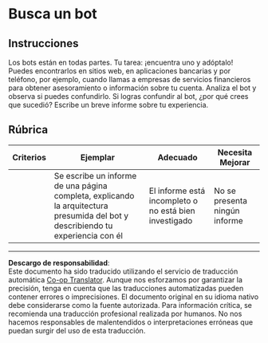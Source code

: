 <!--
CO_OP_TRANSLATOR_METADATA:
{
  "original_hash": "1d7583e8046dacbb0c056d5ba0a71b16",
  "translation_date": "2025-09-04T00:49:16+00:00",
  "source_file": "6-NLP/1-Introduction-to-NLP/assignment.md",
  "language_code": "es"
}
-->
# Busca un bot

## Instrucciones

Los bots están en todas partes. Tu tarea: ¡encuentra uno y adóptalo! Puedes encontrarlos en sitios web, en aplicaciones bancarias y por teléfono, por ejemplo, cuando llamas a empresas de servicios financieros para obtener asesoramiento o información sobre tu cuenta. Analiza el bot y observa si puedes confundirlo. Si logras confundir al bot, ¿por qué crees que sucedió? Escribe un breve informe sobre tu experiencia.

## Rúbrica

| Criterios | Ejemplar                                                                                                     | Adecuado                                    | Necesita Mejorar      |
| --------- | ------------------------------------------------------------------------------------------------------------ | ------------------------------------------ | --------------------- |
|           | Se escribe un informe de una página completa, explicando la arquitectura presumida del bot y describiendo tu experiencia con él | El informe está incompleto o no está bien investigado | No se presenta ningún informe |

---

**Descargo de responsabilidad**:  
Este documento ha sido traducido utilizando el servicio de traducción automática [Co-op Translator](https://github.com/Azure/co-op-translator). Aunque nos esforzamos por garantizar la precisión, tenga en cuenta que las traducciones automatizadas pueden contener errores o imprecisiones. El documento original en su idioma nativo debe considerarse como la fuente autorizada. Para información crítica, se recomienda una traducción profesional realizada por humanos. No nos hacemos responsables de malentendidos o interpretaciones erróneas que puedan surgir del uso de esta traducción.